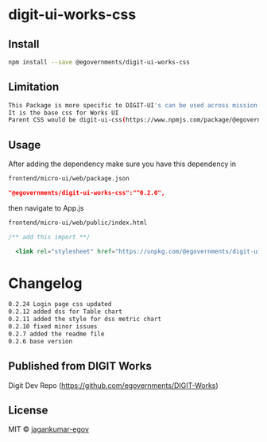 <!-- TODO: update this -->

# digit-ui-works-css

## Install

```bash
npm install --save @egovernments/digit-ui-works-css
```

## Limitation

```bash
This Package is more specific to DIGIT-UI's can be used across mission's
It is the base css for Works UI
Parent CSS would be digit-ui-css(https://www.npmjs.com/package/@egovernments/digit-ui-css)
```

## Usage

After adding the dependency make sure you have this dependency in

```bash
frontend/micro-ui/web/package.json
```

```json
"@egovernments/digit-ui-works-css":"^0.2.0",
```

then navigate to App.js

```bash
frontend/micro-ui/web/public/index.html
```

```jsx
/** add this import **/

  <link rel="stylesheet" href="https://unpkg.com/@egovernments/digit-ui-works-css@0.2.0/dist/index.css" />

```
# Changelog

```bash
0.2.24 Login page css updated
0.2.12 added dss for Table chart
0.2.11 added the style for dss metric chart
0.2.10 fixed minor issues
0.2.7 added the readme file
0.2.6 base version
```

## Published from DIGIT Works 
Digit Dev Repo (https://github.com/egovernments/DIGIT-Works)

## License

MIT © [jagankumar-egov](https://github.com/jagankumar-egov)